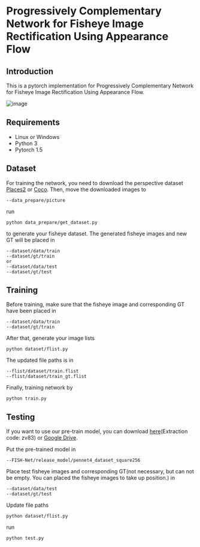 # Progressively Complementary Network for Fisheye Image Rectification Using Appearance Flow

## Introduction
This is a pytorch implementation for Progressively Complementary Network for Fisheye Image Rectification Using Appearance Flow.

![image](https://github.com/uof1745-cmd/PCN/blob/main/img/2.PNG)

## Requirements
* Linux or Windows
* Python 3
* Pytorch 1.5

## Dataset
For training the network,  you need to download the perspective dataset [Places2](http://places2.csail.mit.edu/download.html) or [Coco](https://cocodataset.org/). Then, move the downloaded images to
```
--data_prepare/picture
```
run
```
python data_prepare/get_dataset.py
```
to generate your fisheye dataset. The generated fisheye images and new GT will be placed in 
```
--dataset/data/train 
--dataset/gt/train  
or 
--dataset/data/test
--dataset/gt/test
```

## Training
Before training, make sure that the fisheye image and corresponding GT have been placed in 
```
--dataset/data/train
--dataset/gt/train
```
After that, generate your image lists
```
python dataset/flist.py
```
The updated file paths is in 
```
--flist/dataset/train.flist 
--flist/dataset/train_gt.flist 
```
Finally, training network by
```
python train.py
```

## Testing
If you want to use our pre-train model, you can download [here](https://pan.baidu.com/s/1_vtoyewrq6nw7t2Of-NVsw)(Extraction code: zv83) or [Google Drive](https://drive.google.com/drive/folders/1EuyGLQ7luTWimmRetA4rs79bxu9Bxm6a?usp=sharing).

Put the pre-trained model in 
```
--FISH-Net/release_model/pennet4_dataset_square256
```

Place test fisheye images and corresponding GT(not necessary, but can not be empty. You can placed the fisheye images to take up position.) in 
```
--dataset/data/test
--dataset/gt/test
```
Update file paths 
```
python dataset/flist.py
```
run
```
python test.py
```
